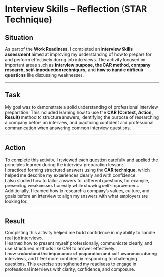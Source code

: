 # Interview Skills – Reflection (STAR Technique)

## Situation
As part of the **Work Readiness**, I completed an **Interview Skills assessment** aimed at improving my understanding of how to prepare for and perform effectively during job interviews. The activity focused on important areas such as **interview purpose, the CAR method, company research, self-introduction techniques,** and **how to handle difficult questions** like discussing weaknesses.

---

## Task
My goal was to demonstrate a solid understanding of professional interview preparation. This included learning how to use the **CAR (Context, Action, Result)** method to structure answers, identifying the purpose of researching a company before an interview, and practicing confident and professional communication when answering common interview questions.

---

## Action
To complete this activity, I reviewed each question carefully and applied the principles learned during the interview preparation lessons.  
I practiced forming structured answers using the **CAR technique**, which helped me describe my experiences clearly and with confidence.  
I also studied how to tailor answers for different questions, for example, presenting weaknesses honestly while showing self-improvement.  
Additionally, I learned how to research a company’s values, culture, and goals before an interview to align my answers with what employers are looking for.

---

## Result
Completing this activity helped me build confidence in my ability to handle real job interviews.  
I learned how to present myself professionally, communicate clearly, and use structured methods like CAR to answer effectively.  
I now understand the importance of preparation and self-awareness during interviews, and I feel more confident in responding to challenging questions. This exercise strengthened my readiness to engage in professional interviews with clarity, confidence, and composure.

